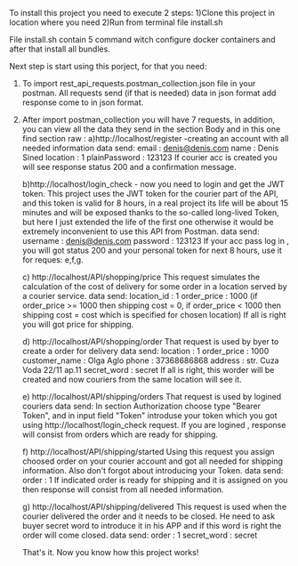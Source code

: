 To install this project you need to execute 2 steps:
1)Clone this project in location where you need
2)Run from terminal file install.sh

File install.sh contain 5 command witch configure docker containers and after that install all bundles.

Next step is start using this porject, for that you need:
1) To import rest_api_requests.postman_collection.json file in your postman.
All requests send (if that is needed) data in json format add response come to in json format.

2) After import postman_collection you will have 7 requests, in addition, you can view all the data they send in the section Body and in this one find section raw :
    a)http://localhost/register  -creating an account with all needed information
    data send:
      email         : denis@denis.com
      name          : Denis Sined
      location      : 1
      plainPassword : 123123
    If courier acc is created you will see response status 200 and a confirmation message.

    b)http://localhost/login_check - now you need to login and get the JWT token.
    This project uses the JWT token for the courier part of the API, and this token is valid for 8 hours,
    in a real project its life will be about 15 minutes and will be exposed thanks to the so-called long-lived Token,
    but here I just extended the life of the first one otherwise it would be extremely inconvenient to use this API from Postman.
    data send:
        username    : denis@denis.com
        password    : 123123
    If your acc pass log in , you will got status 200 and your personal token for next 8 hours, use it for reques: e,f,g.

    c) http://localhost/API/shopping/price This request simulates the calculation of the cost of delivery for some order in a location served by a courier service.
    data send:
        location_id : 1
        order_price : 1000  (if order_price >= 1000 then shipping cost = 0, if order_price < 1000 then shipping cost = cost which is specified for chosen location)
    If all is right you will got price for shipping.

    d) http://localhost/API/shopping/order That request is used by byer to create a order for delivery
    data send:
        location      : 1
        order_price   : 1000
        customer_name : Olga Aglo
        phone         : 37368686868
        address       : str. Cuza Voda 22/11 ap.11
        secret_word   : secret
    If all is right, this worder will be created and now couriers from the same location will see it.
    
    e) http://localhost/API/shipping/orders That request is used by logined couriers
        data send:
            In section Authorization choose type "Bearer Token", and in input field "Token" introduse your token which you got using http://localhost/login_check request.
       If you are logined , response will consist from orders which are ready for shipping.
       
    f) http://localhost/API/shipping/started Using this request you assign choosed order on your courier account and got all needed for shipping information. Also don't forgot about introducing your Token.
    data send:
        order        : 1
    If indicated order is ready for shipping and it is assigned on you then response will consist from all needed information.
    
    g) http://localhost/API/shipping/delivered This request is used when the courier delivered the order and it needs to be closed. He need to ask buyer secret word to introduce it in his APP and if this word is right the order will come closed.
    data send:
        order        : 1
        secret_word  : secret


    That's it. Now you know how this project works!
